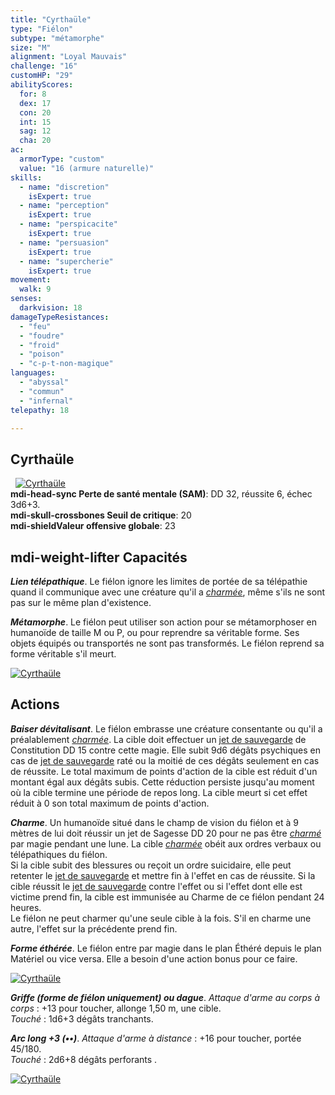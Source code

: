 ```yaml
---
title: "Cyrthaüle"
type: "Fiélon"
subtype: "métamorphe"
size: "M"
alignment: "Loyal Mauvais"
challenge: "16"
customHP: "29"
abilityScores:
  for: 8
  dex: 17
  con: 20
  int: 15
  sag: 12
  cha: 20
ac:
  armorType: "custom"
  value: "16 (armure naturelle)"
skills:
  - name: "discretion"
    isExpert: true
  - name: "perception"
    isExpert: true
  - name: "perspicacite"
    isExpert: true
  - name: "persuasion"
    isExpert: true
  - name: "supercherie"
    isExpert: true
movement:
  walk: 9
senses:
  darkvision: 18
damageTypeResistances:
  - "feu"
  - "foudre"
  - "froid"
  - "poison"
  - "c-p-t-non-magique"
languages:
  - "abyssal"
  - "commun"
  - "infernal"
telepathy: 18

---
```

## Cyrthaüle
&nbsp;
[![Cyrthaüle](https://www.douaratil.fr/illustrations/fielon/cyrthaulem.png)](https://www.douaratil.fr/illustrations/fielon/cyrthaule.jpg)  
**<v-icon>mdi-head-sync</v-icon> Perte de santé mentale (SAM)**: DD 32, réussite 6, échec 3d6+3.   
**<v-icon>mdi-skull-crossbones</v-icon> Seuil de critique**: 20            
**<v-icon>mdi-shield</v-icon>Valeur offensive globale**: 23      
## <v-icon>mdi-weight-lifter</v-icon> Capacités
_**Lien télépathique**_. Le fiélon ignore les limites de portée de sa télépathie quand il communique avec une créature qu'il a [_charmée_](/gerer-la-sante-du-personnage/#charme), même s'ils ne sont pas sur le même plan d'existence.

_**Métamorphe**_. Le fiélon peut utiliser son action pour se métamorphoser en humanoïde de taille M ou P, ou pour reprendre sa véritable forme. Ses objets équipés ou transportés ne sont pas transformés. Le fiélon reprend sa forme véritable s'il meurt.

[![Cyrthaüle](https://www.douaratil.fr/illustrations/fielon/cyrthaule2m.png)](https://www.douaratil.fr/illustrations/fielon/cyrthaule2.jpg)    
## Actions
_**Baiser dévitalisant**_. Le fiélon embrasse une créature consentante ou qu'il a préalablement [_charmée_](/gerer-la-sante-du-personnage/#charme). La cible doit effectuer un [jet de sauvegarde](/utiliser-les-caracteristiques/#jets-de-sauvegarde) de Constitution DD 15 contre cette magie. Elle subit 9d6 dégâts psychiques en cas de [jet de sauvegarde](/utiliser-les-caracteristiques/#jets-de-sauvegarde) raté ou la moitié de ces dégâts seulement en cas de réussite. Le total maximum de points d'action de la cible est réduit d'un montant égal aux dégâts subis. Cette réduction persiste jusqu'au moment où la cible termine une période de repos long. La cible meurt si cet effet réduit à 0 son total maximum de points d'action.

_**Charme**_. Un humanoïde situé dans le champ de vision du fiélon et à 9 mètres de lui doit réussir un jet de Sagesse DD 20 pour ne pas être [_charmé_](/gerer-la-sante-du-personnage/#charme) par magie pendant une lune. La cible [_charmée_](/gerer-la-sante-du-personnage/#charme) obéit aux ordres verbaux ou télépathiques du fiélon.  
Si la cible subit des blessures ou reçoit un ordre suicidaire, elle peut retenter le [jet de sauvegarde](/utiliser-les-caracteristiques/#jets-de-sauvegarde) et mettre fin à l'effet en cas de réussite. Si la cible réussit le [jet de sauvegarde](/utiliser-les-caracteristiques/#jets-de-sauvegarde) contre l'effet ou si l'effet dont elle est victime prend fin, la cible est immunisée au Charme de ce fiélon pendant 24 heures.  
Le fiélon ne peut charmer qu'une seule cible à la fois. S'il en charme une autre, l'effet sur la précédente prend fin.

_**Forme éthérée**_. Le fiélon entre par magie dans le plan Éthéré depuis le plan Matériel ou vice versa. Elle a besoin d'une action bonus pour ce faire.  

[![Cyrthaüle](https://www.douaratil.fr/illustrations/fielon/cyrthaule3m.png)](https://www.douaratil.fr/illustrations/fielon/cyrthaule3.jpg)  

_**Griffe (forme de fiélon uniquement) ou dague**_. _Attaque d'arme au corps à corps_ : +13 pour toucher, allonge 1,50 m, une cible.  
_Touché_ : 1d6+3 dégâts tranchants.  

_**Arc long +3 (••)**_. _Attaque d'arme à distance_ : +16 pour toucher, portée 45/180.  
_Touché_ : 2d6+8 dégâts perforants .

[![Cyrthaüle](https://www.douaratil.fr/illustrations/fielon/cyrthaule4m.png)](https://www.douaratil.fr/illustrations/fielon/cyrthaule4.jpg)  
